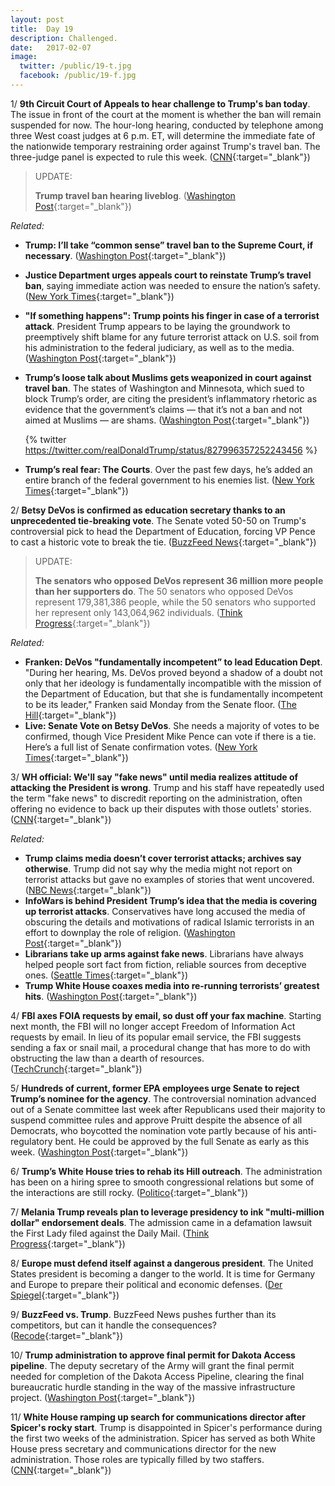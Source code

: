 ```yaml
---
layout: post
title:  Day 19
description: Challenged.
date:   2017-02-07
image:
  twitter: /public/19-t.jpg
  facebook: /public/19-f.jpg
---
```


1/ **9th Circuit Court of Appeals to hear challenge to Trump's ban today**. The issue in front of the court at the moment is whether the ban will remain suspended for now. The hour-long hearing, conducted by telephone among three West coast judges at 6 p.m. ET, will determine the immediate fate of the nationwide temporary restraining order against Trump's travel ban. The three-judge panel is expected to rule this week. ([CNN](http://www.cnn.com/2017/02/06/politics/9th-circuit-court-of-appeals-trump-travel-ban/){:target="_blank"})

> UPDATE:
>
> **Trump travel ban hearing liveblog**. ([Washington Post](https://www.washingtonpost.com/politics/2017/live-updates/trump-white-house/hearing-on-trump-travel-ban-updates-from-the-federal-appeals-court/){:target="_blank"})

_Related:_

* **Trump: I’ll take “common sense” travel ban to the Supreme Court, if necessary**. ([Washington Post](https://www.washingtonpost.com/news/post-politics/wp/2017/02/07/trump-ill-take-common-sense-travel-ban-to-the-supreme-court-if-necessary/){:target="_blank"})
* **Justice Department urges appeals court to reinstate Trump’s travel ban**, saying immediate action was needed to ensure the nation’s safety. ([New York Times](https://www.nytimes.com/2017/02/06/us/politics/trump-travel-ban-court.html){:target="_blank"})
* **"If something happens": Trump points his finger in case of a terrorist attack**. President Trump appears to be laying the groundwork to preemptively shift blame for any future terrorist attack on U.S. soil from his administration to the federal judiciary, as well as to the media. ([Washington Post](https://www.washingtonpost.com/politics/if-something-happens-trump-points-his-finger-in-case-of-a-terror-attack/2017/02/06/8e315b78-eca6-11e6-9662-6eedf1627882_story.html){:target="_blank"})
* **Trump’s loose talk about Muslims gets weaponized in court against travel ban**. The states of Washington and Minnesota, which sued to block Trump’s order, are citing the president’s inflammatory rhetoric as evidence that the government’s claims — that it’s not a ban and not aimed at Muslims — are shams. ([Washington Post](https://www.washingtonpost.com/news/morning-mix/wp/2017/02/07/words-matter-trumps-loose-talk-about-muslims-gets-weaponized-in-court-against-travel-ban/){:target="_blank"})

  {% twitter https://twitter.com/realDonaldTrump/status/827996357252243456 %}

* **Trump’s real fear: The Courts**. Over the past few days, he’s added an entire branch of the federal government to his enemies list. ([New York Times](https://www.nytimes.com/2017/02/06/opinion/president-trumps-real-fear-the-courts.html){:target="_blank"})

2/ **Betsy DeVos is confirmed as education secretary thanks to an unprecedented tie-breaking vote**. The Senate voted 50-50 on Trump's controversial pick to head the Department of Education, forcing VP Pence to cast a historic vote to break the tie. ([BuzzFeed News](https://www.buzzfeed.com/mollyhensleyclancy/betsy-devos-is-confirmed-as-education-secretary-thanks-to-an){:target="_blank"})

> UPDATE:
>
> **The senators who opposed DeVos represent 36 million more people than her supporters do**. The 50 senators who opposed DeVos represent 179,381,386 people, while the 50 senators who supported her represent only 143,064,962 individuals. ([Think Progress](https://thinkprogress.org/the-senators-who-opposed-devos-represent-36-million-more-people-than-her-supporters-do-4705655a2bc7#.528jbufjp){:target="_blank"})


_Related:_

* **Franken: DeVos "fundamentally incompetent” to lead Education Dept**. "During her hearing, Ms. DeVos proved beyond a shadow of a doubt not only that her ideology is fundamentally incompatible with the mission of the Department of Education, but that she is fundamentally incompetent to be its leader," Franken said Monday from the Senate floor. ([The Hill](http://thehill.com/blogs/floor-action/senate/318198-franken-devos-fundamentally-incompetent-to-lead-education-dept){:target="_blank"})
* **Live: Senate Vote on Betsy DeVos**. She needs a majority of votes to be confirmed, though Vice President Mike Pence can vote if there is a tie. Here’s a full list of Senate confirmation votes. ([New York Times](https://www.nytimes.com/interactive/2017/02/07/us/politics/betsy-devos-confirmation-vote.html){:target="_blank"})

3/ **WH official: We'll say "fake news" until media realizes attitude of attacking the President is wrong**. Trump and his staff have repeatedly used the term "fake news" to discredit reporting on the administration, often offering no evidence to back up their disputes with those outlets' stories. ([CNN](http://www.cnn.com/2017/02/07/politics/kfile-gorka-on-fake-news/index.html){:target="_blank"})

_Related:_

* **Trump claims media doesn’t cover terrorist attacks; archives say otherwise**.  Trump did not say why the media might not report on terrorist attacks but gave no examples of stories that went uncovered. ([NBC News](http://www.nbcnews.com/news/us-news/trump-claims-media-don-t-cover-terrorist-attacks-archives-say-n717651){:target="_blank"})
* **InfoWars is behind President Trump’s idea that the media is covering up terrorist attacks**. Conservatives have long accused the media of obscuring the details and motivations of radical Islamic terrorists in an effort to downplay the role of religion. ([Washington Post](https://www.washingtonpost.com/news/the-fix/wp/2017/02/06/trumps-suggestion-that-the-media-is-ignoring-terrorist-attacks-has-a-familiar-source-infowars/){:target="_blank"})
* **Librarians take up arms against fake news**. Librarians have always helped people sort fact from fiction, reliable sources from deceptive ones. ([Seattle Times](http://www.seattletimes.com/seattle-news/librarians-take-up-arms-against-fake-news/){:target="_blank"})
* **Trump White House coaxes media into re-running terrorists’ greatest hits**. ([Washington Post](https://www.washingtonpost.com/blogs/erik-wemple/wp/2017/02/07/trump-white-house-coaxes-media-into-re-running-terrorists-greatest-hits/){:target="_blank"})

4/ **FBI axes FOIA requests by email, so dust off your fax machine**. Starting next month, the FBI will no longer accept Freedom of Information Act requests by email. In lieu of its popular email service, the FBI suggests sending a fax or snail mail, a procedural change that has more to do with obstructing the law than a dearth of resources. ([TechCrunch](https://techcrunch.com/2017/02/06/fbi-foia-fax-march-2017/){:target="_blank"})

5/ **Hundreds of current, former EPA employees urge Senate to reject Trump’s nominee for the agency**. The controversial nomination advanced out of a Senate committee last week after Republicans used their majority to suspend committee rules and approve Pruitt despite the absence of all Democrats, who boycotted the nomination vote partly because of his anti-regulatory bent. He could be approved by the full Senate as early as this week. ([Washington Post](https://www.washingtonpost.com/news/energy-environment/wp/2017/02/06/hundreds-of-current-former-epa-employees-urge-senate-to-reject-trumps-nominee-for-the-agency/){:target="_blank"})

6/ **Trump’s White House tries to rehab its Hill outreach**. The administration has been on a hiring spree to smooth congressional relations but some of the interactions are still rocky. ([Politico](http://www.politico.com/story/2017/02/trump-white-house-congress-234717){:target="_blank"})

7/ **Melania Trump reveals plan to leverage presidency to ink "multi-million dollar" endorsement deals**. The admission came in a defamation lawsuit the First Lady filed against the Daily Mail. ([Think Progress](https://thinkprogress.org/melania-trump-reveals-plan-to-leverage-presidency-to-ink-multi-million-dollar-endorsement-deals-1999314fb8f1#.bdynjtydq){:target="_blank"})

8/ **Europe must defend itself against a dangerous president**. The United States president is becoming a danger to the world. It is time for Germany and Europe to prepare their political and economic defenses. ([Der Spiegel](http://www.spiegel.de/international/world/a-1133177-amp.html){:target="_blank"})

9/ **BuzzFeed vs. Trump**. BuzzFeed News pushes further than its competitors, but can it handle the consequences? ([Recode](https://www.recode.net/2017/2/7/14528666/buzzfeed-donald-trump-president-news-journalism-russia-putin){:target="_blank"})

10/ **Trump administration to approve final permit for Dakota Access pipeline**. The deputy secretary of the Army will grant the final permit needed for completion of the Dakota Access Pipeline, clearing the final bureaucratic hurdle standing in the way of the massive infrastructure project. ([Washington Post](https://www.washingtonpost.com/news/energy-environment/wp/2017/02/07/trump-administration-to-approve-final-permit-for-dakota-access-pipeline/){:target="_blank"})

11/ **White House ramping up search for communications director after Spicer's rocky start**. Trump is disappointed in Spicer's performance during the first two weeks of the administration.
Spicer has served as both White House press secretary and communications director for the new administration. Those roles are typically filled by two staffers. ([CNN](http://www.cnn.com/2017/02/07/politics/sean-spicer-white-house-communications/index.html){:target="_blank"})


